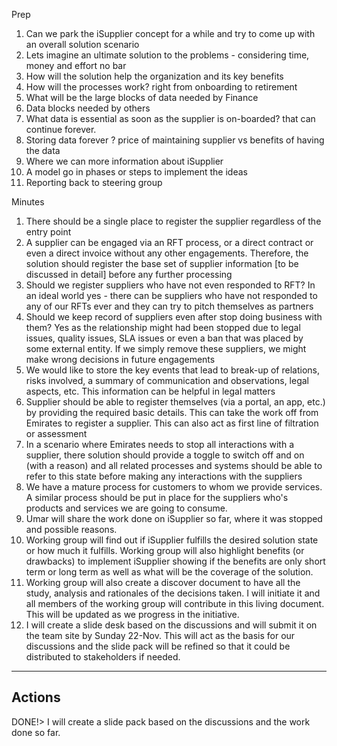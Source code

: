 Prep
1. Can we park the iSupplier concept for a while and try to come up with an overall solution scenario
2. Lets imagine an ultimate solution to the problems - considering time, money and effort no bar
3. How will the solution help the organization and its key benefits
4. How will the processes work? right from onboarding to retirement
5. What will be the large blocks of data needed by Finance
6. Data blocks needed by others
7. What data is essential as soon as the supplier is on-boarded? that can continue forever.
8. Storing data forever ? price of maintaining supplier vs benefits of having the data
9. Where we can more information about iSupplier 
10. A model go in phases or steps to implement the ideas
11. Reporting back to steering group

Minutes

1. There should be a single place to register the supplier regardless of the entry point
2. A supplier can be engaged via an RFT process, or a direct contract or even a direct invoice without any other engagements. Therefore, the solution should register the base set of supplier information [to be discussed in detail] before any further processing
3. Should we register suppliers who have not even responded to RFT? In an ideal world yes - there can be suppliers who have not responded to any of our RFTs ever and they can try to pitch themselves as partners
4. Should we keep record of suppliers even after stop doing business with them? Yes as the relationship might had been stopped due to legal issues, quality issues, SLA issues or even a ban that was placed by some external entity. If we simply remove these suppliers, we might make wrong decisions in future engagements
5. We would like to store the key events that lead to break-up of relations, risks involved, a summary of communication and observations, legal aspects, etc. This information can be helpful in legal matters
6. Supplier should be able to register themselves (via a portal, an app, etc.) by providing the required basic details. This can take the work off from Emirates to register a supplier. This can also act as first line of filtration or assessment
7. In a scenario where Emirates needs to stop all interactions with a supplier, there solution should provide a toggle to switch off and on (with a reason) and all related processes and systems should be able to refer to this state before making any interactions with the suppliers
8. We have a mature process for customers to whom we provide services. A similar process should be put in place for the suppliers who's products and services we are going to consume. 
9. Umar will share the work done on iSupplier so far, where it was stopped and possible reasons. 
10. Working group will find out if iSupplier fulfills the desired solution state or how much it fulfills. Working group will also highlight benefits (or drawbacks) to implement iSupplier showing if the benefits are only short term or long term as well as what will be the coverage of the solution. 
12. Working group will also create a discover document to have all the study, analysis and rationales of the decisions taken. I will initiate it and all members of the working group will contribute in this living document. This will be updated as we progress in the initiative.
13. I will create a slide desk based on the discussions and will submit it on the team site by Sunday 22-Nov. This will act as the basis for our discussions and the slide pack will be refined so that it could be distributed to stakeholders if needed.

---------------------------------------
Actions
---------------------------------------
DONE!> I will create a slide pack based on the discussions and the work done so far.
